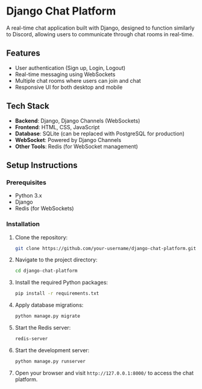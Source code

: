 # Django Chat Platform

A real-time chat application built with Django, designed to function similarly to Discord, allowing users to communicate through chat rooms in real-time.

## Features

- User authentication (Sign up, Login, Logout)
- Real-time messaging using WebSockets
- Multiple chat rooms where users can join and chat
- Responsive UI for both desktop and mobile

## Tech Stack

- **Backend**: Django, Django Channels (WebSockets)
- **Frontend**: HTML, CSS, JavaScript
- **Database**: SQLite (can be replaced with PostgreSQL for production)
- **WebSocket**: Powered by Django Channels
- **Other Tools**: Redis (for WebSocket management)

## Setup Instructions

### Prerequisites

- Python 3.x
- Django
- Redis (for WebSockets)

### Installation

1. Clone the repository:

    ```bash
    git clone https://github.com/your-username/django-chat-platform.git
    ```

2. Navigate to the project directory:

    ```bash
    cd django-chat-platform
    ```

3. Install the required Python packages:

    ```bash
    pip install -r requirements.txt
    ```

4. Apply database migrations:

    ```bash
    python manage.py migrate
    ```

5. Start the Redis server:

    ```bash
    redis-server
    ```

6. Start the development server:

    ```bash
    python manage.py runserver
    ```

7. Open your browser and visit `http://127.0.0.1:8000/` to access the chat platform.